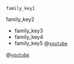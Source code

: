 ```ngMeta
family_key1
```

family_key2
* family_key3
* family_key4
* family_key5
@[`youtube`](R49zGknt7EE)

@[`youtube`](2S9Q_hrpS3I)